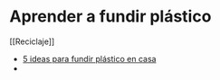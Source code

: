 # Aprender a fundir plástico

[[Reciclaje]]

* [5 ideas para fundir plástico en casa](https://www.youtube.com/watch?v=2UJuNDuTSYM)
* 
